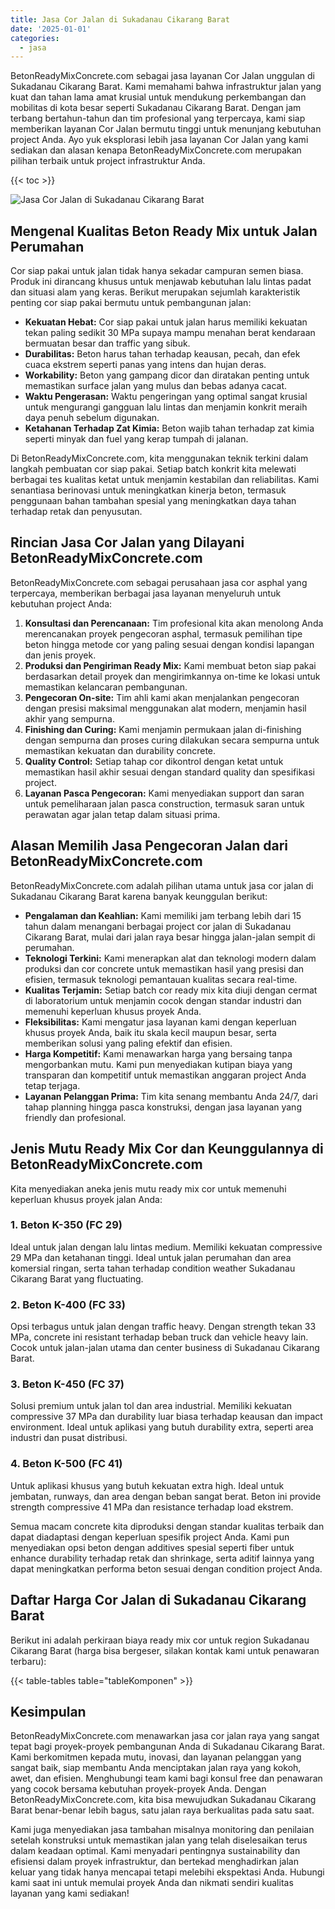 ```yaml
---
title: Jasa Cor Jalan di Sukadanau Cikarang Barat
date: '2025-01-01'
categories:
  - jasa
---
```


BetonReadyMixConcrete.com sebagai jasa layanan Cor Jalan unggulan di Sukadanau Cikarang Barat. Kami memahami bahwa infrastruktur jalan yang kuat dan tahan lama amat krusial untuk mendukung perkembangan dan mobilitas di kota besar seperti Sukadanau Cikarang Barat. Dengan jam terbang bertahun-tahun dan tim profesional yang terpercaya, kami siap memberikan layanan Cor Jalan bermutu tinggi untuk menunjang kebutuhan project Anda. Ayo yuk eksplorasi lebih jasa layanan Cor Jalan yang kami sediakan dan alasan kenapa BetonReadyMixConcrete.com merupakan pilihan terbaik untuk project infrastruktur Anda.

{{< toc >}}

![Jasa Cor Jalan di Sukadanau Cikarang Barat](https://betoncor8.github.io/cor/harga-beton-readymix-concrete%20(12).png)

## Mengenal Kualitas Beton Ready Mix untuk Jalan Perumahan

Cor siap pakai untuk jalan tidak hanya sekadar campuran semen biasa. Produk ini dirancang khusus untuk menjawab kebutuhan lalu lintas padat dan situasi alam yang keras. Berikut merupakan sejumlah karakteristik penting cor siap pakai bermutu untuk pembangunan jalan:

- **Kekuatan Hebat:** Cor siap pakai untuk jalan harus memiliki kekuatan tekan paling sedikit 30 MPa supaya mampu menahan berat kendaraan bermuatan besar dan traffic yang sibuk.
- **Durabilitas:** Beton harus tahan terhadap keausan, pecah, dan efek cuaca ekstrem seperti panas yang intens dan hujan deras.
- **Workability:** Beton yang gampang dicor dan diratakan penting untuk memastikan surface jalan yang mulus dan bebas adanya cacat.
- **Waktu Pengerasan:** Waktu pengeringan yang optimal sangat krusial untuk mengurangi gangguan lalu lintas dan menjamin konkrit meraih daya penuh sebelum digunakan.
- **Ketahanan Terhadap Zat Kimia:** Beton wajib tahan terhadap zat kimia seperti minyak dan fuel yang kerap tumpah di jalanan.

Di BetonReadyMixConcrete.com, kita menggunakan teknik terkini dalam langkah pembuatan cor siap pakai. Setiap batch konkrit kita melewati berbagai tes kualitas ketat untuk menjamin kestabilan dan reliabilitas. Kami senantiasa berinovasi untuk meningkatkan kinerja beton, termasuk penggunaan bahan tambahan spesial yang meningkatkan daya tahan terhadap retak dan penyusutan.

## Rincian Jasa Cor Jalan yang Dilayani BetonReadyMixConcrete.com

BetonReadyMixConcrete.com sebagai perusahaan jasa cor asphal yang terpercaya, memberikan berbagai jasa layanan menyeluruh untuk kebutuhan project Anda:

1. **Konsultasi dan Perencanaan:** Tim profesional kita akan menolong Anda merencanakan proyek pengecoran asphal, termasuk pemilihan tipe beton hingga metode cor yang paling sesuai dengan kondisi lapangan dan jenis proyek.
2. **Produksi dan Pengiriman Ready Mix:** Kami membuat beton siap pakai berdasarkan detail proyek dan mengirimkannya on-time ke lokasi untuk memastikan kelancaran pembangunan.
3. **Pengecoran On-site:** Tim ahli kami akan menjalankan pengecoran dengan presisi maksimal menggunakan alat modern, menjamin hasil akhir yang sempurna.
4. **Finishing dan Curing:** Kami menjamin permukaan jalan di-finishing dengan sempurna dan proses curing dilakukan secara sempurna untuk memastikan kekuatan dan durability concrete.
5. **Quality Control:** Setiap tahap cor dikontrol dengan ketat untuk memastikan hasil akhir sesuai dengan standard quality dan spesifikasi project.
6. **Layanan Pasca Pengecoran:** Kami menyediakan support dan saran untuk pemeliharaan jalan pasca construction, termasuk saran untuk perawatan agar jalan tetap dalam situasi prima.

## Alasan Memilih Jasa Pengecoran Jalan dari BetonReadyMixConcrete.com

BetonReadyMixConcrete.com adalah pilihan utama untuk jasa cor jalan di Sukadanau Cikarang Barat karena banyak keunggulan berikut:

- **Pengalaman dan Keahlian:** Kami memiliki jam terbang lebih dari 15 tahun dalam menangani berbagai project cor jalan di Sukadanau Cikarang Barat, mulai dari jalan raya besar hingga jalan-jalan sempit di perumahan.
- **Teknologi Terkini:** Kami menerapkan alat dan teknologi modern dalam produksi dan cor concrete untuk memastikan hasil yang presisi dan efisien, termasuk teknologi pemantauan kualitas secara real-time.
- **Kualitas Terjamin:** Setiap batch cor ready mix kita diuji dengan cermat di laboratorium untuk menjamin cocok dengan standar industri dan memenuhi keperluan khusus proyek Anda.
- **Fleksibilitas:** Kami mengatur jasa layanan kami dengan keperluan khusus proyek Anda, baik itu skala kecil maupun besar, serta memberikan solusi yang paling efektif dan efisien.
- **Harga Kompetitif:** Kami menawarkan harga yang bersaing tanpa mengorbankan mutu. Kami pun menyediakan kutipan biaya yang transparan dan kompetitif untuk memastikan anggaran project Anda tetap terjaga.
- **Layanan Pelanggan Prima:** Tim kita senang membantu Anda 24/7, dari tahap planning hingga pasca konstruksi, dengan jasa layanan yang friendly dan profesional.

## Jenis Mutu Ready Mix Cor dan Keunggulannya di BetonReadyMixConcrete.com

Kita menyediakan aneka jenis mutu ready mix cor untuk memenuhi keperluan khusus proyek jalan Anda:

### 1\. Beton K-350 (FC 29)

Ideal untuk jalan dengan lalu lintas medium. Memiliki kekuatan compressive 29 MPa dan ketahanan tinggi. Ideal untuk jalan perumahan dan area komersial ringan, serta tahan terhadap condition weather Sukadanau Cikarang Barat yang fluctuating.

### 2\. Beton K-400 (FC 33)

Opsi terbagus untuk jalan dengan traffic heavy. Dengan strength tekan 33 MPa, concrete ini resistant terhadap beban truck dan vehicle heavy lain. Cocok untuk jalan-jalan utama dan center business di Sukadanau Cikarang Barat.

### 3\. Beton K-450 (FC 37)

Solusi premium untuk jalan tol dan area industrial. Memiliki kekuatan compressive 37 MPa dan durability luar biasa terhadap keausan dan impact environment. Ideal untuk aplikasi yang butuh durability extra, seperti area industri dan pusat distribusi.

### 4\. Beton K-500 (FC 41)

Untuk aplikasi khusus yang butuh kekuatan extra high. Ideal untuk jembatan, runways, dan area dengan beban sangat berat. Beton ini provide strength compressive 41 MPa dan resistance terhadap load ekstrem.

Semua macam concrete kita diproduksi dengan standar kualitas terbaik dan dapat diadaptasi dengan keperluan spesifik project Anda. Kami pun menyediakan opsi beton dengan additives spesial seperti fiber untuk enhance durability terhadap retak dan shrinkage, serta aditif lainnya yang dapat meningkatkan performa beton sesuai dengan condition project Anda.

## Daftar Harga Cor Jalan di Sukadanau Cikarang Barat

Berikut ini adalah perkiraan biaya ready mix cor untuk region Sukadanau Cikarang Barat (harga bisa bergeser, silakan kontak kami untuk penawaran terbaru):

{{< table-tables table="tableKomponen" >}}

## Kesimpulan

BetonReadyMixConcrete.com menawarkan jasa cor jalan raya yang sangat tepat bagi proyek-proyek pembangunan Anda di Sukadanau Cikarang Barat. Kami berkomitmen kepada mutu, inovasi, dan layanan pelanggan yang sangat baik, siap membantu Anda menciptakan jalan raya yang kokoh, awet, dan efisien. Menghubungi team kami bagi konsul free dan penawaran yang cocok bersama kebutuhan proyek-proyek Anda. Dengan BetonReadyMixConcrete.com, kita bisa mewujudkan Sukadanau Cikarang Barat benar-benar lebih bagus, satu jalan raya berkualitas pada satu saat.

Kami juga menyediakan jasa tambahan misalnya monitoring dan penilaian setelah konstruksi untuk memastikan jalan yang telah diselesaikan terus dalam keadaan optimal. Kami menyadari pentingnya sustainability dan efisiensi dalam proyek infrastruktur, dan bertekad menghadirkan jalan keluar yang tidak hanya mencapai tetapi melebihi ekspektasi Anda. Hubungi kami saat ini untuk memulai proyek Anda dan nikmati sendiri kualitas layanan yang kami sediakan!
